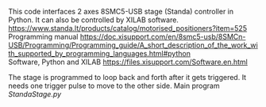 This code interfaces 2 axes 8SMC5-USB stage (Standa) controller in Python. It can also be controlled by XILAB software.<br>https://www.standa.lt/products/catalog/motorised_positioners?item=525<br>Programming manualhttps://doc.xisupport.com/en/8smc5-usb/8SMCn-USB/Programming/Programming_guide/A_short_description_of_the_work_with_supported_by_programming_languages.html#python<br>Software, Python and XILABhttps://files.xisupport.com/Software.en.html<br>The stage is programmed to loop back and forth after it gets triggered. It needs one trigger pulse to move to the other side. Main program *StandaStage.py*